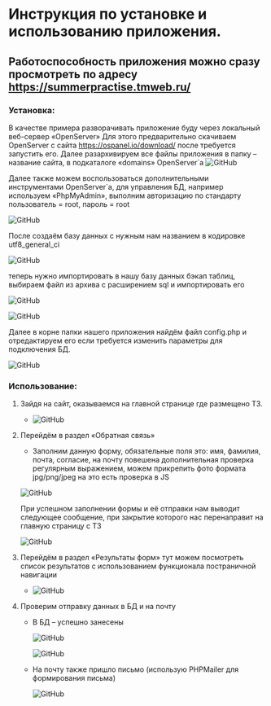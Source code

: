 # Инструкция по установке и использованию приложения.
## Работоспособность приложения можно сразу просмотреть по адресу https://summerpractise.tmweb.ru/
### Установка:
В качестве примера разворачивать приложение буду через локальный веб-сервер «OpenServer»
Для этого предварительно скачиваем OpenServer с сайта https://ospanel.io/download/
после требуется запустить его.
Далее разархивируем все файлы приложения в папку – название сайта, в подкаталоге «domains» OpenServer`а
![GitHub](/images_instruction/2021-08-01_17-15-18.png)

Далее также можем воспользоваться дополнительными инструментами OpenServer`а, для управления БД, например используем «PhpMyAdmin», выполним авторизацию по стандарту пользователь = root, пароль = root

![GitHub](/images_instruction/2021-08-01_17-20-33.png)

После создаём базу данных с нужным нам названием в кодировке utf8_general_ci

![GitHub](/images_instruction/2021-08-01_17-27-15.png)

теперь нужно импортировать в нашу базу данных бэкап таблиц, выбираем файл из архива с расширением sql и импортировать его

![GitHub](/images_instruction/2021-08-01_17-33-33.png)

![GitHub](/images_instruction/2021-08-01_17-34-16.png)

Далее в корне папки нашего приложения найдём файл config.php и отредактируем его если требуется изменить параметры для подключения БД.

![GitHub](/images_instruction/2021-08-01_17-44-53.png)

### Использование:
1. Зайдя на сайт, оказываемся на главной странице где размещено ТЗ.

   * ![GitHub](/images_instruction/2021-08-01_18-00-39.png)
   
2. Перейдём в раздел «Обратная связь»
   * Заполним данную форму, обязательные поля это: имя, фамилия, почта, согласие, на почту повешена дополнительная проверка регулярным выражением, можем прикрепить фото формата jpg/png/jpeg на это есть проверка в JS
   
   ![GitHub](/images_instruction/2021-08-01_18-04-08.png)
   
   При успешном заполнении формы и её отправки нам выводит следующее сообщение, при закрытие которого нас перенаправит на главную страницу с ТЗ
   
    ![GitHub](/images_instruction/2021-08-01_18-11-19.png)
    
3. Перейдём в раздел «Результаты форм» тут можем посмотреть список результатов с использованием функционала постраничной навигации

   * ![GitHub](/images_instruction/2021-08-01_18-21-24.png)
   
4. Проверим отправку данных в БД и на почту
   * В БД – успешно занесены
   
     ![GitHub](/images_instruction/2021-08-01_18-35-29.png)
     
     ![GitHub](/images_instruction/2021-08-01_18-36-19.png)
     
   * На почту также пришло письмо (использую PHPMailer для формирования письма)
   
     ![GitHub](/images_instruction/2021-08-01_18-18-16.png)
